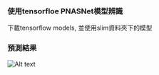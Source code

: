 ### 使用tensorfloe PNASNet模型辨識

下載tensorflow models, 並使用slim資料夾下的模型

### 預測結果
![Alt text]('Figure_1.png')
